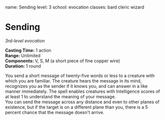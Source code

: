 name: Sending level: 3 school: evocation classes: bard cleric wizard

# Sending
_3rd-level evocation_

**Casting Time:** 1 action    
**Range:** Unlimited    
**Components:** V, S, M (a short piece of fine copper wire)    
**Duration:** 1 round

You send a short message of twenty-five words or less to a creature with which you are familiar. The creature hears the message in its mind, recognizes you as the sender if it knows you, and can answer in a like manner immediately. The spell enables creatures with Intelligence scores of at least 1 to understand the meaning of your message.    
You can send the message across any distance and even to other planes of existence, but if the target is on a different plane than you, there is a 5 percent chance that the message doesn't arrive. 